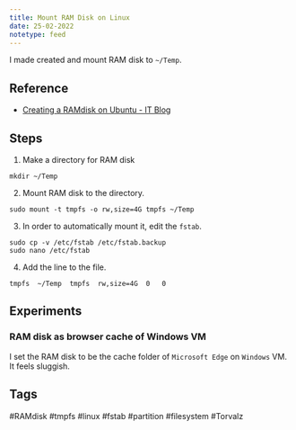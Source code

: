 ```yaml
---
title: Mount RAM Disk on Linux
date: 25-02-2022
notetype: feed
---
```

I made created and mount RAM disk to `~/Temp`.
## Reference
- [Creating a RAMdisk on Ubuntu - IT Blog](https://ixnfo.com/en/creating-a-ramdisk-on-ubuntu.html)
## Steps
1. Make a directory for RAM disk
```
mkdir ~/Temp
```
2. Mount RAM disk to the directory.
```
sudo mount -t tmpfs -o rw,size=4G tmpfs ~/Temp
```
3. In order to automatically mount it, edit the `fstab`.
```
sudo cp -v /etc/fstab /etc/fstab.backup
sudo nano /etc/fstab
```
4. Add the line to the file.
```
tmpfs  ~/Temp  tmpfs  rw,size=4G  0   0
```
## Experiments
### RAM disk as browser cache of Windows VM
I set the RAM disk to be the cache folder of `Microsoft Edge` on `Windows` VM. It feels sluggish.
## Tags
#RAMdisk #tmpfs #linux #fstab #partition #filesystem #Torvalz 